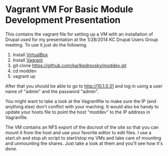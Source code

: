 # Vagrant VM For Basic Module Development Presentation

This contains the vagrant file for setting up a VM with an
installation of Drupal used for my presentation at the 1/28/2014 KC
Drupal Users Group meeting. To use it just do the following.

1. Install [VirtualBox](https://www.virtualbox.org/)
1. Install [Vagrant](http://www.vagrantup.com/)
1. git clone https://github.com/karlkedrovsky/moddev.git
1. cd moddev
1. vagrant up

After that you should be able to go to http://10.1.0.31 and log in
using a user name of "admin" and the password "admin".

You might want to take a look at the Vagrantfile to make sure the IP
(and anything else) don't conflict with your maching. It would also be
handy to update your hosts file to point the host "moddev" to the IP
address in Vagranfile.

The VM contains an NFS export of the docroot of the site so that you
can mount it from the host and use your favorite editor to edit
files. I use a start.sh and stop.sh script to start/stop my VMs and
take care of mounting and unmounting the shares. Just take a look at
them and you'll see how it's done.
